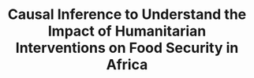 ---
title: 'Causal Inference to Understand the Impact of Humanitarian Interventions on Food Security in Africa'
logo: 'msr.webp'
pi: 'Jose Maria Tarraga'
uvpi: 'Gustau Camps-Valls, Gherardo Varando'
years: '2022-2024'
website: ''
funding_source: 'Microsoft Research - Microsoft Climate Research Initiative'
role: ''
project_type: ''
partners: []
---